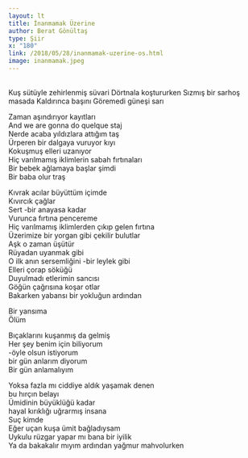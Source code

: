 ```yaml
---
layout: lt
title: İnanmamak Üzerine
author: Berat Gönültaş
type: Şiir
x: "180"
link: /2018/05/28/inanmamak-uzerine-os.html
image: inanmamak.jpeg
---
```

<br/>
Kuş sütüyle zehirlenmiş süvari  
Dörtnala koştururken  
Sızmış bir sarhoş masada  
Kaldırınca başını  
Göremedi güneşi sarı  

Zaman aşındırıyor kayıtları  
And we are gonna do quelque staj  
Nerde acaba yıldızlara attığım taş  
Ürperen bir dalgaya vuruyor kıyı  
Kokuşmuş elleri uzanıyor  
Hiç varılmamış iklimlerin sabah fırtınaları  
Bir bebek ağlamaya başlar şimdi  
Bir baba olur traş  

Kıvrak acılar büyüttüm içimde  
Kıvırcık çağlar  
Sert -bir anayasa kadar  
Vurunca fırtına pencereme  
Hiç varılmamış iklimlerden çıkıp gelen fırtına  
Üzerimize bir yorgan gibi çekilir bulutlar  
Aşk o zaman üşütür  
Rüyadan uyanmak gibi  
O ilk anın sersemliğini -bir leylek gibi  
Elleri çorap söküğü  
Duyulmadı etlerimin sancısı  
Göğün çağrısına koşar otlar  
Bakarken yabansı bir yokluğun ardından  

Bir yansıma  
Ölüm  

Bıçaklarını kuşanmış da gelmiş  
Her şey benim için biliyorum  
-öyle olsun istiyorum  
bir gün anlarım diyorum  
Bir gün anlamalıyım  

Yoksa fazla mı ciddiye aldık yaşamak denen  
bu hırçın belayı  
Ümidinin büyüklüğü kadar  
hayal kırıklığı uğrarmış insana  
Suç kimde  
Eğer uçan kuşa ümit bağladıysam  
Uykulu rüzgar yapar mı bana bir iyilik  
Ya da bakakalır mıyım ardından yağmur mahvolurken  
